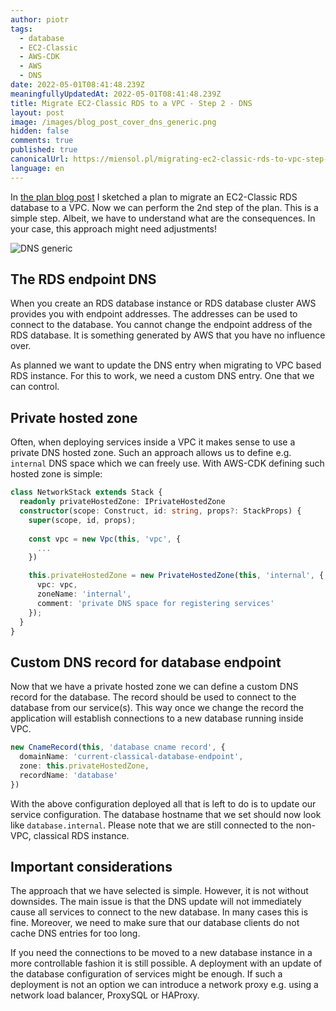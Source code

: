 ```yaml
---
author: piotr
tags:
  - database
  - EC2-Classic
  - AWS-CDK
  - AWS
  - DNS
date: 2022-05-01T08:41:48.239Z
meaningfullyUpdatedAt: 2022-05-01T08:41:48.239Z
title: Migrate EC2-Classic RDS to a VPC - Step 2 - DNS
layout: post
image: /images/blog_post_cover_dns_generic.png
hidden: false
comments: true
published: true
canonicalUrl: https://miensol.pl/migrating-ec2-classic-rds-to-vpc-step-2/
language: en
---
```

In [the plan blog post](/blog/migrate-ec2-classic-rds-to-a-vpc-planning/) I sketched a plan to migrate an
EC2-Classic RDS database to a VPC. Now we can perform the 2nd step of the plan.
This is a simple step. Albeit, we have to understand what are the consequences.
In your case, this approach might need adjustments!

![](./dns-generic.png "DNS generic")

## The RDS endpoint DNS

When you create an RDS database instance or RDS database cluster AWS provides you with endpoint 
addresses. The addresses can be used to connect to the database. 
You cannot change the endpoint address of the RDS database. 
It is something generated by AWS that you have no influence over.

As planned we want to update the DNS entry when migrating to VPC based RDS instance.
For this to work, we need a custom DNS entry. One that we can control.

## Private hosted zone

Often, when deploying services inside a VPC it makes sense to use a private DNS hosted zone.
Such an approach allows us to define e.g. `internal` DNS space which we can freely use.
With AWS-CDK defining such hosted zone is simple:

```typescript
class NetworkStack extends Stack {
  readonly privateHostedZone: IPrivateHostedZone
  constructor(scope: Construct, id: string, props?: StackProps) {
    super(scope, id, props);
    
    const vpc = new Vpc(this, 'vpc', {
      ...
    })

    this.privateHostedZone = new PrivateHostedZone(this, 'internal', {
      vpc: vpc,
      zoneName: 'internal',
      comment: 'private DNS space for registering services'
    });
  }
}
```

## Custom DNS record for database endpoint

Now that we have a private hosted zone we can define a custom DNS record for the database.
The record should be used to connect to the database from our service(s). 
This way once we change the record the application will establish connections to a new database running
inside VPC.

```typescript
new CnameRecord(this, 'database cname record', {
  domainName: 'current-classical-database-endpoint',
  zone: this.privateHostedZone,
  recordName: 'database'
})
```

With the above configuration deployed all that is left to do is to update our service configuration.
The database hostname that we set should now look like `database.internal`. Please note that we are 
still connected to the non-VPC, classical RDS instance.

## Important considerations

The approach that we have selected is simple. However, it is not without downsides.
The main issue is that the DNS update will not immediately cause all services to connect to the new database.
In many cases this is fine. 
Moreover, we need to make sure that our database clients do not cache DNS entries for too long.

If you need the connections to be moved to a new database instance in a more controllable fashion it is still possible.
A deployment with an update of the database configuration of services might be enough. 
If such a deployment is not an option we can introduce a network proxy e.g. using a network load balancer, ProxySQL or HAProxy.
